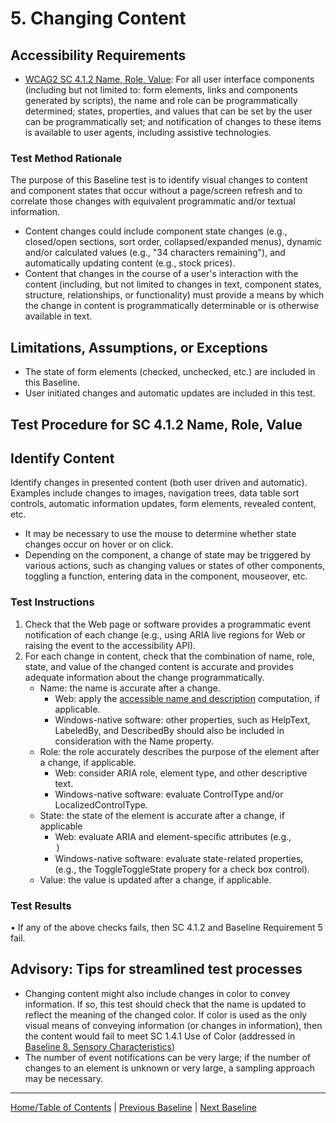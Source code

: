 # 5. Changing Content
## Accessibility Requirements
* [WCAG2 SC 4.1.2 Name, Role, Value](https://www.w3.org/TR/UNDERSTANDING-WCAG20/ensure-compat-rsv.html): For all user interface components (including but not limited to: form elements, links and components generated by scripts), the name and role can be programmatically determined; states, properties, and values that can be set by the user can be programmatically set; and notification of changes to these items is available to user agents, including assistive technologies.

### Test Method Rationale
The purpose of this Baseline test is to identify visual changes to content and component states that occur without a page/screen refresh and to correlate those changes with equivalent programmatic and/or textual information. 
* Content changes could include component state changes (e.g., closed/open sections, sort order, collapsed/expanded menus), dynamic and/or calculated values (e.g., "34 characters remaining"), and automatically updating content (e.g., stock prices). 
* Content that changes in the course of a user's interaction with the content (including, but not limited to changes in text, component states, structure, relationships, or functionality) must provide a means by which the change in content is programmatically determinable or is otherwise available in text.

## Limitations, Assumptions, or Exceptions
* The state of form elements (checked, unchecked, etc.) are included in this Baseline.
* User initiated changes and automatic updates are included in this test.

## Test Procedure for SC 4.1.2 Name, Role, Value
## Identify Content
Identify changes in presented content (both user driven and automatic). Examples include changes to images, navigation trees, data table sort controls, automatic information updates, form elements, revealed content, etc. 
* It may be necessary to use the mouse to determine whether state changes occur on hover or on click.
* Depending on the component, a change of state may be triggered by various actions, such as changing values or states of other components, toggling a function, entering data in the component, mouseover, etc.

### Test Instructions
1. Check that the Web page or software provides a programmatic event notification of each change (e.g., using ARIA live regions for Web or raising the event to the accessibility API).
2. For each change in content, check that the combination of name, role, state, and value of the changed content is accurate and provides adequate information about the change programmatically.
    * Name: the name is accurate after a change. 
        * Web: apply the [accessible name and description](https://www.w3.org/TR/html-aam-1.0/#accessible-name-and-description-computation) computation, if applicable. 
        * Windows-native software: other properties, such as HelpText, LabeledBy, and DescribedBy should also be included in consideration with the Name property.
    * Role: the role accurately describes the purpose of the element after a change, if applicable.
        * Web: consider ARIA role, element type, and other descriptive text.
        * Windows-native software: evaluate ControlType and/or LocalizedControlType.
    * State: the state of the element is accurate after a change, if applicable 
        * Web: evaluate ARIA and element-specific attributes (e.g., <option selected=”true”>)
        * Windows-native software: evaluate state-related properties, (e.g., the ToggleToggleState propery for a check box control).
    * Value: the value is updated after a change, if applicable.

### Test Results
•	If any of the above checks fails, then SC 4.1.2 and Baseline Requirement 5 fail.

## Advisory: Tips for streamlined test processes
* Changing content might also include changes in color to convey information. If so, this test should check that the name is updated to reflect the meaning of the changed color. If color is used as the only visual means of conveying information (or changes in information), then the content would fail to meet SC 1.4.1 Use of Color (addressed in [Baseline 8. Sensory Characteristics](08Sensory.md))
* The number of event notifications can be very large; if the number of changes to an element is unknown or very large, a sampling approach may be necessary.

----------------------------------------
[Home/Table of Contents](index.md) | [Previous Baseline](04RepetitiveContent.md) | [Next Baseline](06Images.md)
